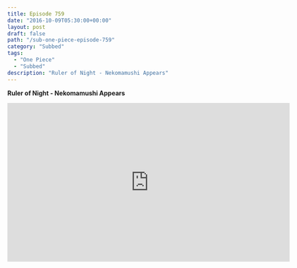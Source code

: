 ```yaml
---
title: Episode 759
date: "2016-10-09T05:30:00+00:00"
layout: post
draft: false
path: "/sub-one-piece-episode-759"
category: "Subbed"
tags:
  - "One Piece"
  - "Subbed"
description: "Ruler of Night - Nekomamushi Appears"
---
```


**Ruler of Night - Nekomamushi Appears**

<iframe width="640" height="360" src="https://www.rapidvideo.com/e/G6FRPGRVVM" frameborder="0" marginwidth=0 marginheight=0 scrolling=no allowfullscreen></iframe>

